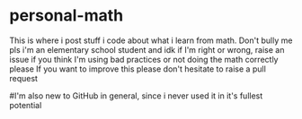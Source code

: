 # personal-math
This is where i post stuff i code about what i learn from math.
Don't bully me pls i'm an elementary school student and idk if I'm right or wrong, raise an issue if you think I'm using bad practices or not doing the math correctly please
If you want to improve this please don't hesitate to raise a pull request

#I'm also new to GitHub in general, since i never used it in it's fullest potential 
